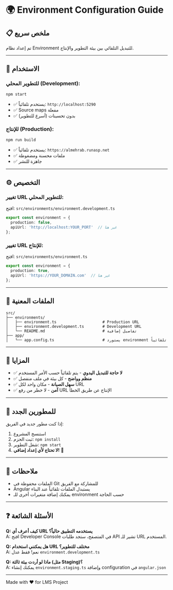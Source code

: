 # 🌍 Environment Configuration Guide

## 📋 ملخص سريع

تم إعداد نظام Environment للتبديل التلقائي بين بيئة التطوير والإنتاج.

---

## 🚀 الاستخدام

### للتطوير المحلي (Development):
```bash
npm start
```
- ✅ يستخدم تلقائياً: `http://localhost:5290`
- ✅ Source maps مفعلة
- ✅ بدون تحسينات (أسرع للتطوير)

### للإنتاج (Production):
```bash
npm run build
```
- ✅ يستخدم تلقائياً: `https://almehrab.runasp.net`
- ✅ ملفات محسنة ومضغوطة
- ✅ جاهزة للنشر

---

## ⚙️ التخصيص

### تغيير URL للتطوير المحلي:

افتح: `src/environments/environment.development.ts`

```typescript
export const environment = {
  production: false,
  apiUrl: 'http://localhost:YOUR_PORT'  // غير هنا
};
```

### تغيير URL للإنتاج:

افتح: `src/environments/environment.ts`

```typescript
export const environment = {
  production: true,
  apiUrl: 'https://YOUR_DOMAIN.com'  // غير هنا
};
```

---

## 📁 الملفات المعنية

```
src/
├── environments/
│   ├── environment.ts                    # Production URL
│   ├── environment.development.ts        # Development URL
│   └── README.md                         # تفاصيل إضافية
├── app/
│   └── app.config.ts                     # يستورد environment تلقائياً
```

---

## 🎯 المزايا

- ✅ **لا حاجة للتبديل اليدوي** - يتم تلقائياً حسب الأمر المستخدم
- ✅ **منظم وواضح** - كل بيئة في ملف منفصل
- ✅ **سهل الصيانة** - مكان واحد لكل URL
- ✅ **آمن** - لا خطر من رفع URL الإنتاج عن طريق الخطأ

---

## 🔧 للمطورين الجدد

إذا كنت مطور جديد في الفريق:

1. استنسخ المشروع
2. ثبت الحزم: `npm install`
3. شغل التطوير: `npm start`
4. **لا تحتاج لأي إعداد إضافي!** 🎉

---

## 📝 ملاحظات

- الملفات محفوظة في Git للمشاركة مع الفريق
- Angular يستبدل الملفات تلقائياً عند البناء
- يمكنك إضافة متغيرات أخرى للـ environment حسب الحاجة

---

## ❓ الأسئلة الشائعة

**Q: كيف أعرف أي URL يستخدمه التطبيق حالياً؟**  
A: افتح Developer Console في المتصفح، ستجد طلبات API تشير للـ URL المستخدم.

**Q: هل يمكنني استخدام URL مختلف للتطوير؟**  
A: نعم! فقط عدل `environment.development.ts`

**Q: ماذا لو أردت بيئة ثالثة (مثل Staging)؟**  
A: يمكنك إنشاء `environment.staging.ts` وإضافة configuration في `angular.json`

---

Made with ❤️ for LMS Project

